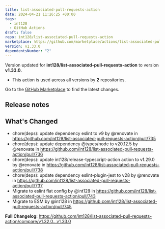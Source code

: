 ```yaml
---
title: list-associated-pull-requests-action
date: 2024-04-21 11:26:25 +00:00
tags:
  - int128
  - GitHub Actions
draft: false
repo: int128/list-associated-pull-requests-action
marketplace: https://github.com/marketplace/actions/list-associated-pull-requests-action
version: v1.33.0
dependentsNumber: "2"
---
```



Version updated for **int128/list-associated-pull-requests-action** to version **v1.33.0**.
- This action is used across all versions by **2** repositories.

Go to the [GitHub Marketplace](https://github.com/marketplace/actions/list-associated-pull-requests-action) to find the latest changes.

## Release notes

## What's Changed
* chore(deps): update dependency eslint to v9 by @renovate in https://github.com/int128/list-associated-pull-requests-action/pull/735
* chore(deps): update dependency @types/node to v20.12.5 by @renovate in https://github.com/int128/list-associated-pull-requests-action/pull/736
* chore(deps): update int128/release-typescript-action action to v1.29.0 by @renovate in https://github.com/int128/list-associated-pull-requests-action/pull/738
* chore(deps): update dependency eslint-plugin-jest to v28 by @renovate in https://github.com/int128/list-associated-pull-requests-action/pull/737
* Migrate to eslint flat config by @int128 in https://github.com/int128/list-associated-pull-requests-action/pull/743
* Migrate to ESM by @int128 in https://github.com/int128/list-associated-pull-requests-action/pull/745


**Full Changelog**: https://github.com/int128/list-associated-pull-requests-action/compare/v1.32.0...v1.33.0
